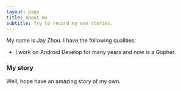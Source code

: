 ```yaml
---
layout: page
title: About me
subtitle: Try to record my own stories.
---
```


My name is Jay Zhou. I have the following qualities:

- I work on Android Develop for many years and now is a Gopher.

### My story

Well, hope have an amazing story of my own.
